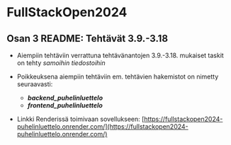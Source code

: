 # FullStackOpen2024

## Osan 3 README: Tehtävät 3.9.-3.18

- Aiempiin tehtäviin verrattuna tehtävänantojen 3.9.-3.18. mukaiset taskit on tehty *samoihin tiedostoihin*
- Poikkeuksena aiempiin tehtäviin em. tehtävien hakemistot on nimetty seuraavasti:
  - _**backend_puhelinluettelo**_
  - _**frontend_puhelinluettelo**_

- Linkki Renderissä toimivaan sovellukseen: [https://fullstackopen2024-puhelinluettelo.onrender.com/](https://fullstackopen2024-puhelinluettelo.onrender.com/)